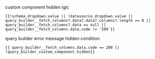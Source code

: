custom component hidden lgic

```
{{!schema_dropdown.value || !datasource_dropdown.value || query_builder__fetch_columns?.data?.data?.columns?.length == 0 || query_builder__fetch_columns?.data == null || query_builder__fetch_columns.data.code != '200'}}

```


query builder error message hidden condition
```
{{ query_builder__fetch_columns.data.code == 200 || !query_builder_custom_component.hidden}}
```